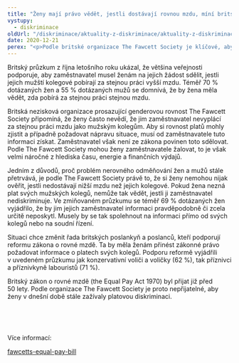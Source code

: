```yaml
---
title: "Ženy mají právo vědět, jestli dostávají rovnou mzdu, míní britská veřejnost"
vystupy:
  - diskriminace
oldUrl: "/diskriminace/aktuality-z-diskriminace/aktuality-z-diskriminace-2020/zeny-maji-pravo-vedet-jestli-dostavaji-rovnou-mzdu-mini-britska-verejnost/"
date: 2020-12-21
perex: "<p>Podle britské organizace The Fawcett Society je klíčové, aby ženy měly zákonné právo požadovat informace o platech svých mužských kolegů. Jinak se totiž nedozví, jestli jsou platově diskriminovány.</p>"
---
```


<!-- imported from the old website -->

<p>Britský průzkum z října letošního roku ukázal, že většina veřejnosti podporuje, aby zaměstnavatel musel ženám na jejich žádost sdělit, jestli jejich mužští kolegové pobírají za stejnou práci vyšší mzdu. Téměř 70 % dotázaných žen a 55 % dotázaných mužů se domnívá, že by žena měla vědět, zda pobírá za stejnou práci stejnou mzdu. </p> <p>Britská nezisková organizace prosazující genderovou rovnost The Fawcett Society připomíná, že ženy často nevědí, že jim zaměstnavatel nevyplácí za stejnou práci mzdu jako mužským kolegům. Aby si rovnost platů mohly zjistit a případně požadovat nápravu situace, musí od zaměstnavatele tuto informaci získat. Zaměstnavatel však není ze zákona povinen toto sdělovat. Podle The Fawcett Society mohou ženy zaměstnavatele žalovat, to je však velmi náročné z hlediska času, energie a finančních výdajů.</p> <p>Jedním z důvodů, proč problém nerovného odměňování žen a mužů stále přetrvává, je podle The Fawcett Society právě to, že si ženy nemohou nijak ověřit, jestli nedostávají nižší mzdu než jejich kolegové. Pokud žena nezná plat svých mužských kolegů, nemůže tak vědět, jestli ji zaměstnavatel nediskriminuje. Ve zmiňovaném průzkumu se téměř 69 % dotázaných žen vyjádřilo, že by jim jejich zaměstnavatel informaci pravděpodobně či zcela určitě neposkytl. Musely by se tak spolehnout na informaci přímo od svých kolegů nebo na soudní řízení.</p> <p>Situaci chce změnit řada britských poslankyň a poslanců, kteří podporují reformu zákona o rovné mzdě. Ta by měla ženám přinést zákonné právo požadovat informace o platech svých kolegů. Podporu reformě vyjádřili v uvedeném průzkumu jak konzervativní voliči a voličky (62 %), tak příznivci a příznivkyně labouristů (71 %). </p> <p>Britský zákon o rovné mzdě (the Equal Pay Act 1970) byl přijat již před 50 lety. Podle organizace The Fawcett Society je proto nepřijatelné, aby ženy v dnešní době stále zažívaly platovou diskriminaci. </p> <p> </p> <p> </p> <p>Více informací:</p> <p><a href="https://www.fawcettsociety.org.uk/news/fawcetts-equal-pay-bill" target="_blank">fawcetts-equal-pay-bill</a></p>
